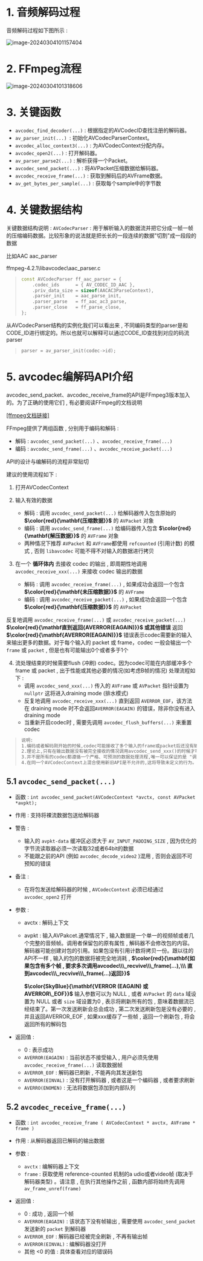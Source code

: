 # 1. 音频解码过程

音频解码过程如下图所示 : 

<img src="assets/image-20240304101157404.png" alt="image-20240304101157404" /> 

# 2. FFmpeg流程

<img src="assets/image-20240304101318606.png" alt="image-20240304101318606" /> 

# 3. 关键函数

* `avcodec_find_decoder(...)` : 根据指定的AVCodecID查找注册的解码器。
* `av_parser_init(...) `: 初始化AVCodecParserContext。
* `avcodec_alloc_context3(...)` : 为AVCodecContext分配内存。
* `avcodec_open2(...)` : 打开解码器。
* `av_parser_parse2(...)` : 解析获得⼀个Packet。
* `avcodec_send_packet(...)` : 将AVPacket压缩数据给解码器。
* `avcodec_receive_frame(...)` : 获取到解码后的AVFrame数据。
* `av_get_bytes_per_sample(...)` : 获取每个sample中的字节数  

# 4. 关键数据结构

关键数据结构说明 : 
`AVCodecParser` : ⽤于解析输⼊的数据流并把它分成⼀帧⼀帧的压缩编码数据。比较形象的说法就是把长长的⼀段连续的数据"切割"成⼀段段的数据

比如AAC aac_parser 

ffmpeg-4.2.1\libavcodec\aac_parser.c  

> ```c++
> const AVCodecParser ff_aac_parser = {
>     .codec_ids      = { AV_CODEC_ID_AAC },
>     .priv_data_size = sizeof(AACAC3ParseContext),
>     .parser_init    = aac_parse_init,
>     .parser_parse   = ff_aac_ac3_parse,
>     .parser_close   = ff_parse_close,
> };
> ```

从AVCodecParser结构的实例化我们可以看出来 , 不同编码类型的parser是和CODE_ID进⾏绑定的。所以也就可以解释可以通过CODE_ID查找到对应的码流 parser  

> ```c++
> parser = av_parser_init(codec->id);
> ```

# 5. avcodec编解码API介绍

avcodec_send_packet、avcodec_receive_frame的API是FFmpeg3版本加入的。为了正确的使⽤它们 , 有必要阅读FFmpeg的⽂档说明

[[ffmpeg文档链接]](https://www.ffmpeg.org/doxygen/4.1/group__lavc__encdec.html#details)

FFmpeg提供了两组函数 , 分别⽤于编码和解码 : 

- 解码 : `avcodec_send_packet(...)` 、`avcodec_receive_frame(...)`
- 编码 : `avcodec_send_frame(...)` 、`avcodec_receive_packet(...)`

API的设计与编解码的流程非常贴切

建议的使用流程如下 : 

1. 打开AVCodecContext
2. 输入有效的数据
   - 解码 : 调用 `avcodec_send_packet(...)` 给解码器传入包含原始的 **$\color{red}{\mathbf{压缩数据}}$** 的 `AVPacket` 对象
   - 编码 : 调⽤ `avcodec_send_frame(...)` 给编码器传入包含 **$\color{red}{\mathbf{解压数据}}$** 的 `AVFrame` 对象
   - 两种情况下推荐 `AVPacket` 和 `AVFrame`都使用 `refcounted` (引⽤计数) 的模式 , 否则 `libavcodec` 可能不得不对输⼊的数据进行拷贝
   
3. 在⼀个 **循环体内** 去接收 codec 的输出 , 即周期性地调用 `avcodec_receive_xxx(...)` 来接收 codec 输出的数据
   - 解码 : 调⽤ `avcodec_receive_frame(...)` , 如果成功会返回⼀个包含 **$\color{red}{\mathbf{未压缩数据}}$** 的 `AVFrame`
   - 编码 : 调⽤ `avcodec_receive_packet(...)` , 如果成功会返回⼀个包含 **$\color{red}{\mathbf{压缩数据}}$** 的 `AVPacket`

反复地调用 `avcodec_receive_frame(...)` 或 `avcodec_receive_packet(...)` **$\color{red}{\mathbf直到返回{AVERROR(EAGAIN)}}$ 或其他错误** 返回 **$\color{red}{\mathbf{AVERROR(EAGAIN)}}$** 错误表示codec需要新的输入来输出更多的数据。对于每个输入的 packet 或 frame，codec ⼀般会输出⼀个 `frame` 或 `packet` , 但是也有可能输出0个或者多于1个

4. 流处理结束的时候需要flush (冲刷) codec。因为codec可能在内部缓冲多个 frame 或 packet , 出于性能或其他必要的情况(如考虑B帧的情况)  处理流程如下 : 
   - 调⽤ `avcodec_send_xxx(...)` 传入的 `AVFrame` 或 `AVPacket` 指针设置为 `nullptr` 这将进入draining mode (排水模式)
   - 反复地调用 `avcodec_receive_xxx(...)` 直到返回 `AVERROR_EOF`，该方法在 draining mode 时不会返回`AVERROR(EAGAIN)` 的错误，除非你没有进入 draining mode  
   - 当重新开启codec时 , 需要先调用 `avcodec_flush_buffers(...)` 来重置codec  

> ```tex
> 说明:
> 1.编码或者解码刚开始的时候,codec可能接收了多个输⼊的frame或packet后还没有输出数据,直到内部的buffer被填充满。上⾯的使⽤流程可以处理这种情况。
> 2.理论上,只有在输出数据没有被完全接收的情况调⽤avcodec_send_xxx()的时候才可能会发⽣AVERROR(EAGAIN)的错误。你可以依赖这个机制来实现区别于上⾯建议流程的处理⽅式 , ⽐如每次循环都调⽤avcodec_send_*(),在出现AVERROR(EAGAIN)错误的时候再去调⽤avcodec_receive_*()。
> 3.并不是所有的codec都遵循⼀个严格、可预测的数据处理流程,唯⼀可以保证的是 "调⽤avcodec_send_*()/ avcodec_receive_*()返回AVERROR(EAGAIN)的时候去avcodec_receive_*()/avcodec_send_*()会成功,否则不应该返回AVERROR(EAGAIN)的错误" ⼀般来说，任何codec都不允许⽆限制地缓存输⼊或者输出。
> 4.在同⼀个AVCodecContext上混合使⽤新旧API是不允许的,这将导致未定义的⾏为。
> ```

## 5.1 `avcodec_send_packet(...)`

- 函数 : `int avcodec_send_packet(AVCodecContext *avctx, const AVPacket *avpkt);`
- 作用 : 支持将裸流数据包送给解码器  
- 警告 : 
  - 输入的 `avpkt-data` 缓冲区必须大于 `AV_INPUT_PADDING_SIZE` , 因为优化的字节流读取器必须⼀次读取32或者64bit的数据
  - 不能跟之前的API (例如 `avcodec_decode_video2` )混⽤ , 否则会返回不可预知的错误 

- 备注 : 
  - 在将包发送给解码器的时候 , `AVCodecContext` 必须已经通过 `avcodec_open2` 打开  

- 参数 : 

  - avctx : 解码上下文

  - avpkt : 输⼊AVPakcet.通常情况下 , 输入数据是一个单一的视频帧或者几个完整的音频帧。调用者保留包的原有属性 , 解码器不会修改包的内容。解码器可能创建对包的引⽤。如果包没有引⽤计数将拷贝⼀份。跟以往的API不一样 , 输入的包的数据将被完全地消耗 , **$\color{red}{\mathbf{如果包含有多个帧 , 要求多次调⽤avcodec\\\_recvive\\\_frame(...),\\\ 直到avcodec\\\_recvive\\\_frame(...)返回}}$**

    **$\color{SkyBlue}{\mathbf{VERROR (EAGAIN) 或 AVERROR\_EOF}}$** 输入参数可以为 NULL , 或者 `AVPacket` 的 `data` 域设置为 NULL 或者 `size` 域设置为0 , 表示将刷新所有的包 , 意味着数据流已经结束了。第⼀次发送刷新会总会成功 , 第⼆次发送刷新包是没有必要的 , 并且返回AVERROR_EOF , 如果xxx缓存了一些帧 , 返回⼀个刷新包 , 将会返回所有的解码包  

- 返回值 : 
  - 0 : 表示成功
  - `AVERROR(EAGAIN)` : 当前状态不接受输入 , 用户必须先使用 `avcodec_receive_frame(...)` 读取数据帧
  - `AVERROR_EOF` : 解码器已刷新 , 不能再向其发送新包
  - `AVERROR(EINVAL)` : 没有打开解码器 , 或者这是⼀个编码器 , 或者要求刷新
  - `AVERRO(ENOMEN)` : ⽆法将数据包添加到内部队列

## 5.2 `avcodec_receive_frame(...)`

- 函数 : `int avcodec_receive_frame ( AVCodecContext * avctx, AVFrame * frame )`
- 作用 : 从解码器返回已解码的输出数据
- 参数 : 
  - `avctx` : 编解码器上下文
  - `frame` : 获取使用 reference-counted 机制的a udio或者video帧 (取决于解码器类型) 。请注意 , 在执⾏其他操作之前 , 函数内部将始终先调用 `av_frame_unref(frame)`

- 返回值 : 
  - 0 : 成功 , 返回一个帧
  - `AVERROR(EAGAIN)` : 该状态下没有帧输出 , 需要使用 `avcodec_send_packet` 发送新的 `packet` 到解码器
  - `AVERROR_EOF` : 解码器已经被完全刷新 , 不再有输出帧
  - `AVERROR(EINVAL)` : 编解码器没打开
  - 其他 <0 的值 : 具体查看对应的错误码

